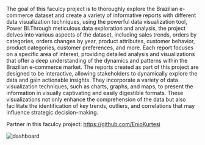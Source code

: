 The goal of this faculcy project is to thoroughly explore the Brazilian e-commerce dataset and create a variety of informative reports with different data visualization techniques, using the powerful data visualization tool, Power BI.Through meticulous data exploration and analysis, the project delves into various aspects of the dataset, including sales trends, orders by categories, orders changes by year, product attributes, customer behavior, product categories, customer preferences, and more. Each report focuses on a specific area of interest, providing detailed analysis and visualizations that offer a deep understanding of the dynamics and patterns within the Brazilian e-commerce market.
The reports created as part of this project are designed to be interactive, allowing stakeholders to dynamically explore the data and gain actionable insights. They incorporate a variety of data visualization techniques, such as charts, graphs, and maps, to present the information in visually captivating and easily digestible formats. These visualizations not only enhance the comprehension of the data but also facilitate the identification of key trends, outliers, and correlations that may influence strategic decision-making.

Partner in this faculcy project: https://github.com/EnioKurtesi

![dashboard](https://github.com/IlicSasa2001/PowerBI-OlistEcommerce-Analysis/assets/73577732/6fdfc791-6cc7-4bbe-9101-66124213dd37)
